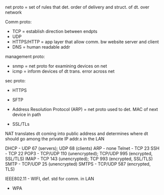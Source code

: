 net proto = set of rules that det. order of delivery and struct. of dt. over network

Comm proto:
- TCP = establish direction between endpts
- UDP
- HTTPS/HTTP = app layer that allow comm. bw website server and client
- DNS = human readable addr

management proto:
- snmp = net proto for examining devices on net
- icmp = inform devices of dt trans. error across net

sec proto:
- HTTPS
- SFTP

- Address Resolution Protocol (ARP) = net proto used to det. MAC of next device in path
- SSL/TLs

NAT translates dt coming into public address and determines where dt should go among the private IP addr.s in the LAN


DHCP - UDP 67 (servers); UDP 68 (clients)
ARP - none
Telnet - TCP 23
SSH - TCP 22
POP3 - TCP/UDP 110 (unencrypted); TCP/UDP 995 (encrypted, SSL/TLS)
IMAP - TCP 143 (unencrypted); TCP 993 (encrypted, SSL/TLS)
SMTP - TCP/UDP 25 (unencrypted)
SMTPS - TCP/UDP 587 (encrypted, TLS)


IEEE802.11 - WIFI, def. std for comm. in LAN
- WPA
